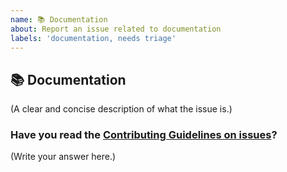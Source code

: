 ```yaml
---
name: 📚 Documentation
about: Report an issue related to documentation
labels: 'documentation, needs triage'
---
```


## 📚 Documentation

(A clear and concise description of what the issue is.)

### Have you read the [Contributing Guidelines on issues](https://github.com/facebook/docusaurus/blob/master/CONTRIBUTING.md#reporting-new-issues)?

(Write your answer here.)
